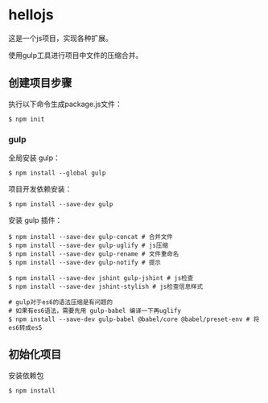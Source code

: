 # hellojs
这是一个js项目，实现各种扩展。

使用gulp工具进行项目中文件的压缩合并。

## 创建项目步骤

执行以下命令生成package.js文件：

```
$ npm init
```

### gulp

全局安装 gulp：

```
$ npm install --global gulp
```

项目开发依赖安装：

```
$ npm install --save-dev gulp
```

安装 gulp 插件：

```
$ npm install --save-dev gulp-concat # 合并文件
$ npm install --save-dev gulp-uglify # js压缩
$ npm install --save-dev gulp-rename # 文件重命名
$ npm install --save-dev gulp-notify # 提示

$ npm install --save-dev jshint gulp-jshint # js检查
$ npm install --save-dev jshint-stylish # js检查信息样式

# gulp对于es6的语法压缩是有问题的
# 如果有es6语法，需要先用 gulp-babel 编译一下再uglify
$ npm install --save-dev gulp-babel @babel/core @babel/preset-env # 将es6转成es5
```

## 初始化项目

安装依赖包

```
$ npm install
```
